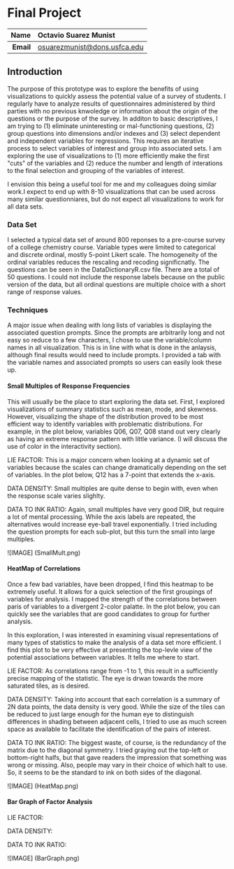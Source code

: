 Final Project
==============================

| **Name**  | Octavio Suarez Munist  |
|----------:|:-------------|
| **Email** | osuarezmunist@dons.usfca.edu |

## Introduction ##
The purpose of this prototype was to explore the benefits of using visualizations to quickly assess the potential value of a survey of students. I regularly have to analyze results of questionnaires administered by third parties with no previous knwoledge or information about the origin of the questions or the purpose of the survey. In additon to basic descriptives, I am trying to (1) eliminate uninteresting or mal-functioning questions, (2) group questions into dimensions and/or indexes and (3) select dependent and independent variables for regressions. This requires an iterative process to select variables of interest and group into associated sets. I am exploring the use of visualizations to (1) more efficiently make the first "cuts" of the variables and (2) reduce the number and length of interations to the final selection and grouping of the variables of interest. 

I envision this being a useful tool for me and my colleagues doing similar work.I expect to end up with 8-10 visualizations that can be used across many similar questionniares, but do not expect all visualizations to work for all data sets.



### Data Set ###
I selected a typical data set of around 800 reponses to a pre-course survey of a college chemistry course. Variable types were limited to categorical and discrete ordinal, mostly 5-point Likert scale. The homogeneity of the ordinal variables reduces the rescaling and recoding significnatly. The questions can be seen in the DataDictionaryR.csv file. There are a total of 50 questions. I could not include the response labels because on the public version of the data, but all ordinal questions are multiple choice with a short range of response values.  


### Techniques ###
A major issue when dealing with long lists of variables is displaying the associated question prompts. Since the prompts are arbitrarily long and not easy so reduce to a few characters, I chose to use the variable/column names in all visualization. This is in line with what is done in the anlaysis, although final results would need to include prompts. I provided a tab with the variable names and associated prompts so users can easily look these up.

#### Small Multiples of Response Frequencies ####
This will usually be the place to start exploring the data set. First, I explored visualizations of summary statistics such as mean, mode, and skewness. However, visualizing the shape of the distribution proved to be most efficient way to identify variables with problematic distributions. For example, in the plot below, variables Q06, Q07, Q08 stand out very clearly as having an extreme response pattern with little variance. (I will discuss the use of color in the interactivity section).

LIE FACTOR: This is a major concern when looking at a dynamic set of variables because the scales can change dramatically depending on the set of variables. In the plot below, Q12 has a 7-point that extends the x-axis. 

DATA DENSITY: Small multiples are quite dense to begin with, even when the response scale varies slighlty. 

DATA TO INK RATIO: Again, small multiples have very good DIR, but require a lot of mental processing. While the axis labels are repeated, the alternatives would increase eye-ball travel exponentially. I tried including the question prompts for each sub-plot, but this turn the small into large multiples.

![IMAGE] (SmallMult.png)

#### HeatMap of Correlations ####
Once a few bad variables, have been dropped, I find this heatmap to be extremely useful. It allows for a quick selection of the first groupings of variables for analysis. I mapped the strength of the correlations between paris of variables to a divergent 2-color palatte. In the plot below, you can quickly see the variables that are good candidates to group for further analysis. 

In this exploration, I was interested in examining visual representations of many types of statistics to make the analysis of a data set more efficient. I find this plot to be very effective at presenting the top-levle view of the potential associations between variables. It tells me where to start.


LIE FACTOR: As correlations range from -1 to 1, this result in a sufficiently precise mapping of the statistic. The eye is drwan towards the more saturated tiles, as is desired.  

DATA DENSITY: Taking into account that each correlation is a summary of 2N data points, the data density is very good. While the size of the tiles can be reduced to just large enough for the human eye to distinguish differences in shading between adjacent cells, I tried to use as much screen space as available to facilitate the identification of the pairs of interest.

DATA TO INK RATIO: The biggest waste, of course, is the redundancy of the matrix due to the diagonal symmetry. I tried graying out the top-left or bottom-right halfs, but that gave readers the impression that something was wrong or missing. Also, people may vary in their choice of which halt to use. So, it seems to be the standard to ink on both sides of the diagonal.



![IMAGE] (HeatMap.png)


#### Bar Graph of Factor Analysis ####



LIE FACTOR: 

DATA DENSITY: 

DATA TO INK RATIO: 



![IMAGE] (BarGraph.png)
